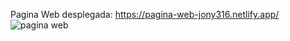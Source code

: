 Pagina Web desplegada: https://pagina-web-jony316.netlify.app/
![pagina web](https://github.com/JonyR316/pagina_web/assets/154078733/b625e04d-e57e-4aad-a0e4-3cb99ad09dd3)
